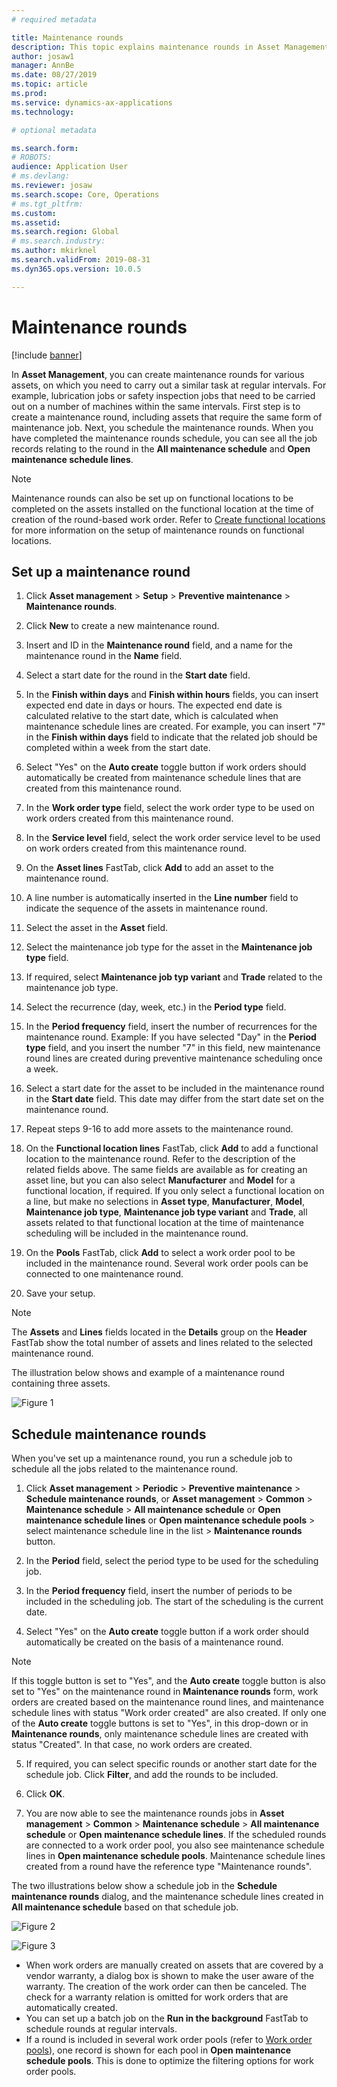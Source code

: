 ```yaml
---
# required metadata

title: Maintenance rounds
description: This topic explains maintenance rounds in Asset Management.
author: josaw1
manager: AnnBe
ms.date: 08/27/2019
ms.topic: article
ms.prod: 
ms.service: dynamics-ax-applications
ms.technology: 

# optional metadata

ms.search.form: 
# ROBOTS: 
audience: Application User
# ms.devlang: 
ms.reviewer: josaw
ms.search.scope: Core, Operations
# ms.tgt_pltfrm: 
ms.custom: 
ms.assetid: 
ms.search.region: Global
# ms.search.industry: 
ms.author: mkirknel
ms.search.validFrom: 2019-08-31
ms.dyn365.ops.version: 10.0.5

---
```


# Maintenance rounds

[!include [banner](../../includes/banner.md)]

 

In **Asset Management**, you can create maintenance rounds for various assets, on which you need to carry out a similar task at regular intervals. For example, lubrication jobs or safety inspection jobs that need to be carried out on a number of machines within the same intervals. First step is to create a maintenance round, including assets that require the same form of maintenance job. Next, you schedule the maintenance rounds. When you have completed the maintenance rounds schedule, you can see all the job records relating to the round in the **All maintenance schedule** and **Open maintenance schedule lines**.

>[!NOTE]
>Maintenance rounds can also be set up on functional locations to be completed on the assets installed on the functional location at the time of creation of the round-based work order. Refer to [Create functional locations](../functional-locations/create-functional-locations.md) for more information on the setup of maintenance rounds on functional locations.

## Set up a maintenance round

1. Click **Asset management** > **Setup** > **Preventive maintenance** > **Maintenance rounds**.

2. Click **New** to create a new maintenance round.

3. Insert and ID in the **Maintenance round** field, and a name for the maintenance round in the **Name** field.

4. Select a start date for the round in the **Start date** field.

5. In the **Finish within days** and **Finish within hours** fields, you can insert expected end date in days or hours. The expected end date is calculated relative to the start date, which is calculated when maintenance schedule lines are created. For example, you can insert "7" in the **Finish within days** field to indicate that the related job should be completed within a week from the start date.

6. Select "Yes" on the **Auto create** toggle button if work orders should automatically be created from maintenance schedule lines that are created from this maintenance round.

7. In the **Work order type** field, select the work order type to be used on work orders created from this maintenance round.

8. In the **Service level** field, select the work order service level to be used on work orders created from this maintenance round.

9. On the **Asset lines** FastTab, click **Add** to add an asset to the maintenance round.

10. A line number is automatically inserted in the **Line number** field to indicate the sequence of the assets in maintenance round.

11. Select the asset in the **Asset** field.

12. Select the maintenance job type for the asset in the **Maintenance job type** field.

13. If required, select **Maintenance job typ variant** and **Trade** related to the maintenance job type.

14. Select the recurrence (day, week, etc.) in the **Period type** field.

15. In the **Period frequency** field, insert the number of recurrences for the maintenance round. Example: If you have selected "Day" in the **Period type** field, and you insert the number "7" in this field, new maintenance round lines are created during preventive maintenance scheduling once a week.

16. Select a start date for the asset to be included in the maintenance round in the **Start date** field. This date may differ from the start date set on the maintenance round.

17. Repeat steps 9-16 to add more assets to the maintenance round.

18. On the **Functional location lines** FastTab, click **Add** to add a functional location to the maintenance round. Refer to the description of the related fields above. The same fields are available as for creating an asset line, but you can also select **Manufacturer** and **Model** for a functional location, if required. If you only select a functional location on a line, but make no selections in **Asset type**, **Manufacturer**, **Model**, **Maintenance job type**, **Maintenance job type variant** and **Trade**, all assets related to that functional location at the time of maintenance scheduling will be included in the maintenance round.

19. On the **Pools** FastTab, click **Add** to select a work order pool to be included in the maintenance round. Several work order pools can be connected to one maintenance round.

20. Save your setup.

>[!NOTE]
>The **Assets** and **Lines** fields located in the **Details** group on the **Header** FastTab show the total number of assets and lines related to the selected maintenance round.

The illustration below shows and example of a maintenance round containing three assets.

![Figure 1](media/13-preventive-maintenance.png)


## Schedule maintenance rounds

When you've set up a maintenance round, you run a schedule job to schedule all the jobs related to the maintenance round.

1. Click **Asset management** > **Periodic** > **Preventive maintenance** > **Schedule maintenance rounds**, or **Asset management** > **Common** > **Maintenance schedule** > **All maintenance schedule** or **Open maintenance schedule lines** or **Open maintenance schedule pools** > select maintenance schedule line in the list > **Maintenance rounds** button.

2. In the **Period** field, select the period type to be used for the scheduling job.

3. In the **Period frequency** field, insert the number of periods to be included in the scheduling job. The start of the scheduling is the current date.

4. Select "Yes" on the **Auto create** toggle button if a work order should automatically be created on the basis of a maintenance round.

>[!NOTE]
>If this toggle button is set to "Yes", and the **Auto create** toggle button is also set to "Yes" on the maintenance round in **Maintenance rounds** form, work orders are created based on the maintenance round lines, and maintenance schedule lines with status "Work order created" are also created. If only one of the **Auto create** toggle buttons is set to "Yes", in this drop-down or in **Maintenance rounds**, only maintenance schedule lines are created with status "Created". In that case, no work orders are created.

5. If required, you can select specific rounds or another start date for the schedule job. Click **Filter**, and add the rounds to be included.

6. Click **OK**.

7. You are now able to see the maintenance rounds jobs in **Asset management** > **Common** > **Maintenance schedule** > **All maintenance schedule** or **Open maintenance schedule lines**. If the scheduled rounds are connected to a work order pool, you also see maintenance schedule lines in **Open maintenance schedule pools**. Maintenance schedule lines created from a round have the reference type "Maintenance rounds".

The two illustrations below show a schedule job in the **Schedule maintenance rounds** dialog, and the maintenance schedule lines created in **All maintenance schedule** based on that schedule job.

![Figure 2](media/14-preventive-maintenance.png)

![Figure 3](media/15-preventive-maintenance.png)

- When work orders are manually created on assets that are covered by a vendor warranty, a dialog box is shown to make the user aware of the warranty. The creation of the work order can then be canceled. The check for a warranty relation is omitted for work orders that are automatically created.  
- You can set up a batch job on the **Run in the background** FastTab to schedule rounds at regular intervals.  
- If a round is included in several work order pools (refer to [Work order pools](../work-orders/work-order-pools.md)), one record is shown for each pool in **Open maintenance schedule pools**. This is done to optimize the filtering options for work order pools.


